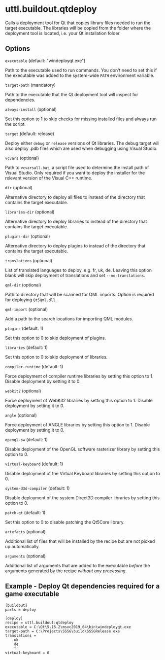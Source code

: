 # uttl.buildout.qtdeploy

Calls a deployment tool for Qt that copies library files needed to run the target executable. The libraries will be copied from the folder where the deployment tool is located, i.e. your Qt installation folder.

## Options 

`executable` (default: "windeployqt.exe")

Path to the executable used to run commands. You don't need to set this if the executable was added to the system-wide `PATH` environment variable.

`target-path` (mandatory)

Path to the executable that the Qt deployment tool will inspect for dependencies.

`always-install` (optional)

Set this option to 1 to skip checks for missing installed files and always run the script.

`target` (default: release)

Deploy either `debug` or `release` versions of Qt libraries. The debug target will also deploy .pdb files which are used when debugging using Visual Studio.

`vcvars` (optional)

Path to `vcvarsall.bat`, a script file used to determine the install path of Visual Studio. Only required if you want to deploy the installer for the relevant version of the Visual C++ runtime.

`dir` (optional)

Alternative directory to deploy all files to instead of the directory that contains the target executable.

`libraries-dir` (optional)

Alternative directory to deploy libraries to instead of the directory that contains the target executable.

`plugins-dir` (optional)

Alternative directory to deploy plugins to instead of the directory that contains the target executable.

`translations` (optional)

List of translated languages to deploy, e.g. fr, uk, de. Leaving this option blank will skip deployment of translations and set `--no-translations`.

`qml-dir` (optional)

Path to directory that will be scanned for QML imports. Option is required for deploying `Qt5Qml.dll`.

`qml-import` (optional)

Add a path to the search locations for importing QML modules.

`plugins` (default: 1)

Set this option to 0 to skip deployment of plugins.

`libraries` (default: 1)

Set this option to 0 to skip deployment of libraries.

`compiler-runtime` (default: 1)

Force deployment of compiler runtime libraries by setting this option to 1. Disable deployment by setting it to 0.

`webkit2` (optional)

Force deployment of WebKit2 libraries by setting this option to 1. Disable deployment by setting it to 0.

`angle` (optional)

Force deployment of ANGLE libraries by setting this option to 1. Disable deployment by setting it to 0.

`opengl-sw` (default: 1)

Disable deployment of the OpenGL software rasterizer library by setting this option to 0.

`virtual-keyboard` (default: 1)

Disable deployment of the Virtual Keyboard libraries by setting this option to 0.

`system-d3d-compiler` (default: 1)

Disable deployment of the system Direct3D compiler libraries by setting this option to 0.

`patch-qt` (default: 1)

Set this option to 0 to disable patching the Qt5Core library.

`artefacts` (optional)

Additional list of files that will be installed by the recipe but are not picked up automatically.

`arguments` (optional)

Additional list of arguments that are added to the executable _before_ the arguments generated by the recipe _without any processing_.

## Example - Deploy Qt dependencies required for a game executable

	[buildout]
	parts = deploy

	[deploy]
	recipe = uttl.buildout:qtdeploy
	executable = C:\Qt\5.15.2\msvc2019_64\bin\windeployqt.exe
	target-path = C:\Projects\SSSG\build\SSSGRelease.exe
	translations =
		uk
		de
		fr
	virtual-keyboard = 0